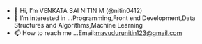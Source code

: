 - 👋 Hi, I’m VENKATA SAI NITIN M  (@nitin0412)
- 👀 I’m interested in ...Programming,Front end Development,Data Structures and Algorithms,Machine Learning
- 📫 How to reach me ...Email:mavudurunitin123@gmail.com

<!---
nitin0412/nitin0412 is a ✨ special ✨ repository because its `README.md` (this file) appears on your GitHub profile.
You can click the Preview link to take a look at your changes.
--->
